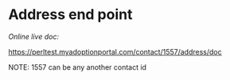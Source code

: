#  Address end point


*Online live doc:* 

https://perltest.myadoptionportal.com/contact/1557/address/doc

NOTE: 1557 can be any another contact id
